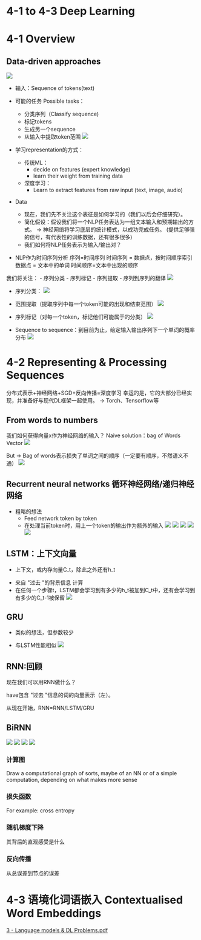 # 4-1 to 4-3 Deep Learning

# 4-1 Overview
## Data-driven approaches
![](4-1%20to%204-3%20Deep%20Learning/%E6%88%AA%E5%B1%8F2021-03-01%2010.42.56.png)
* 输入：Sequence of tokens(text)
* 可能的任务 Possible tasks：
	* 分类序列（Classify sequence)
	* 标记tokens
	* 生成另一个sequence
	* 从输入中提取token范围
![](4-1%20to%204-3%20Deep%20Learning/%E6%88%AA%E5%B1%8F2021-03-01%2010.46.03.png)

* 学习representation的方式：
	* 传统ML：
		* decide on features (expert knowledge) 
		* learn their weight from training data 
	* 深度学习：
		* Learn to extract features from raw input (text, image, audio) 
	 
* Data
	* 现在，我们先不关注这个表征是如何学习的（我们以后会仔细研究）。
	- 简化假设：假设我们将一个NLP任务表达为一组文本输入和预期输出的方式。
	→ 神经网络将学习底层的统计模式，以成功完成任务。
	(提供足够强的信号，有代表性的训练数据，还有很多很多)
	- 我们如何将NLP任务表示为输入/输出对？

*  NLP作为时间序列分析
	序列=时间序列
	时间序列 = 数据点，按时间顺序索引 
	数据点 = 文本中的单词
	时间顺序=文本中出现的顺序

我们将关注：
	- 序列分类
	- 序列标记
	- 序列提取
	- 序列到序列的翻译
![](4-1%20to%204-3%20Deep%20Learning/%E6%88%AA%E5%B1%8F2021-03-01%2010.59.54.png)
	 
* 序列分类：
![](4-1%20to%204-3%20Deep%20Learning/%E6%88%AA%E5%B1%8F2021-03-01%2010.56.24.png)

* 范围提取（提取序列中每一个token可能的出现和结束范围）
![](4-1%20to%204-3%20Deep%20Learning/%E6%88%AA%E5%B1%8F2021-03-01%2010.57.21.png)

* 序列标记（对每一个token，标记他们可能属于的分类）
![](4-1%20to%204-3%20Deep%20Learning/%E6%88%AA%E5%B1%8F2021-03-01%2010.57.56.png)

* Sequence to sequence：到目前为止，给定输入输出序列下一个单词的概率分布
![](4-1%20to%204-3%20Deep%20Learning/%E6%88%AA%E5%B1%8F2021-03-01%2011.02.26.png)



# 4-2 Representing & Processing Sequences
分布式表示+神经网络+SGD+反向传播=深度学习
幸运的是，它的大部分已经实现，并准备好与现代DL框架一起使用。
→ Torch、Tensorflow等

## From words to numbers
我们如何获得向量x作为神经网络的输入？
Naive solution：bag of Words Vector
![](4-1%20to%204-3%20Deep%20Learning/%E6%88%AA%E5%B1%8F2021-03-01%2011.10.49.png)

 But -> Bag of words表示损失了单词之间的顺序（一定要有顺序，不然语义不通）
![](4-1%20to%204-3%20Deep%20Learning/%E6%88%AA%E5%B1%8F2021-03-01%2011.12.06.png)

##  Recurrent neural networks 循环神经网络/递归神经网络
* 粗略的想法
	* Feed network token by token
	* 在处理当前token时，用上一个token的输出作为额外的输入
![](4-1%20to%204-3%20Deep%20Learning/%E6%88%AA%E5%B1%8F2021-03-01%2011.14.11.png)
![](4-1%20to%204-3%20Deep%20Learning/%E6%88%AA%E5%B1%8F2021-03-01%2011.15.41.png)
![](4-1%20to%204-3%20Deep%20Learning/%E6%88%AA%E5%B1%8F2021-03-01%2011.15.56.png)
![](4-1%20to%204-3%20Deep%20Learning/%E6%88%AA%E5%B1%8F2021-03-01%2011.16.11.png)
![](4-1%20to%204-3%20Deep%20Learning/%E6%88%AA%E5%B1%8F2021-03-01%2011.16.41.png)

## LSTM：上下文向量
* 上下文，或内存向量C_t，除此之外还有h_t
- 来自 "过去 "的背景信息  计算
- 在任何一个步骤t，LSTM都会学习到有多少的h_t被加到C_t中，还有会学习到有多少的C_t-1被保留
![](4-1%20to%204-3%20Deep%20Learning/%E6%88%AA%E5%B1%8F2021-03-01%2011.18.58.png)

## GRU
* 类似的想法，但参数较少
- 与LSTM性能相似
![](4-1%20to%204-3%20Deep%20Learning/%E6%88%AA%E5%B1%8F2021-03-01%2011.19.45.png)



## RNN:回顾
现在我们可以用RNN做什么？

have包含 "过去 "信息的词的向量表示（左）。

从现在开始，RNN=RNN/LSTM/GRU


## BiRNN
![](4-1%20to%204-3%20Deep%20Learning/%E6%88%AA%E5%B1%8F2021-03-01%2011.21.24.png)
![](4-1%20to%204-3%20Deep%20Learning/%E6%88%AA%E5%B1%8F2021-03-01%2011.23.52.png)
![](4-1%20to%204-3%20Deep%20Learning/%E6%88%AA%E5%B1%8F2021-03-01%2011.24.09.png)
![](4-1%20to%204-3%20Deep%20Learning/%E6%88%AA%E5%B1%8F2021-03-01%2011.24.56.png)

### 计算图
Draw a computational graph of sorts, maybe of an NN or of a simple computation, depending on what makes more sense  

### 损失函数
For example: cross entropy  

### 随机梯度下降
其背后的直观感受是什么
 
### 反向传播
从总误差到节点的误差
 
 
# 4-3  语境化词语嵌入 Contextualised Word Embeddings

<a href='3%20-%20Language%20models%20&%20DL%20Problems.pdf'>3 - Language models & DL Problems.pdf</a>